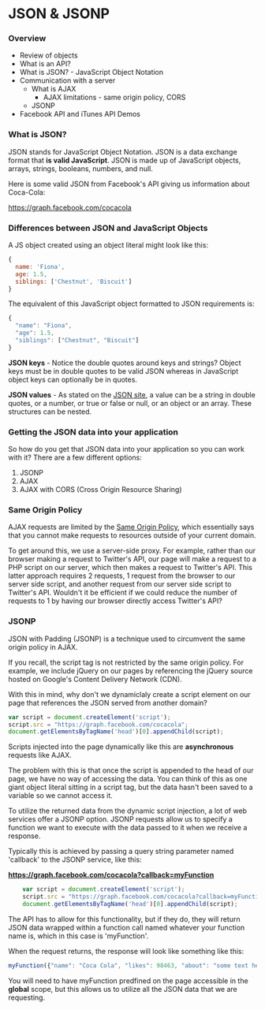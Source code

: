 JSON & JSONP
============

### Overview

* Review of objects
* What is an API?
* What is JSON? - JavaScript Object Notation
* Communication with a server
	* What is AJAX
		* AJAX limitations - same origin policy, CORS
	* JSONP
* Facebook API and iTunes API Demos

### What is JSON?

JSON stands for JavaScript Object Notation. JSON is a data exchange format that __is valid JavaScript__. JSON is made up of JavaScript objects, arrays, strings, booleans, numbers, and null.

Here is some valid JSON from Facebook's API giving us information about Coca-Cola:

https://graph.facebook.com/cocacola

### Differences between JSON and JavaScript Objects

A JS object created using an object literal might look like this:

```js
{
  name: 'Fiona',
  age: 1.5,
  siblings: ['Chestnut', 'Biscuit']
}
```

The equivalent of this JavaScript object formatted to JSON requirements is:

```js
{
  "name": "Fiona",
  "age": 1.5,
  "siblings": ["Chestnut", "Biscuit"]
}
```

__JSON keys__ - Notice the double quotes around keys and strings? Object keys must be in double quotes to be valid JSON whereas in JavaScript object keys can optionally be in quotes.

__JSON values__ - As stated on the [JSON site](http://www.json.org/), a value can be a string in double quotes, or a number, or true or false or null, or an object or an array. These structures can be nested.

### Getting the JSON data into your application

So how do you get that JSON data into your application so you can work with it? There are a few different options:

1. JSONP
2. AJAX
3. AJAX with CORS (Cross Origin Resource Sharing)

### Same Origin Policy

AJAX requests are limited by the [Same Origin Policy](http://en.wikipedia.org/wiki/Same_origin_policy), which essentially says that you cannot make requests to resources outside of your current domain.

To get around this, we use a server-side proxy. For example, rather than our browser making a request to Twitter's API, our page will make a request to a PHP script on our server, which then makes a request to Twitter's API. This latter approach requires 2 requests, 1 request from the browser to our server side script, and another request from our server side script to Twitter's API. Wouldn't it be efficient if we could reduce the number of requests to 1 by having our browser directly access Twitter's API?

### JSONP

JSON with Padding (JSONP) is a technique used to circumvent the same origin policy in AJAX.

If you recall, the script tag is not restricted by the same origin policy. For example, we include jQuery on our pages by referencing the jQuery source hosted on Google's Content Delivery Network (CDN).

With this in mind, why don't we dynamiclaly create a script element on our page that references the JSON served from another domain?


```js
var script = document.createElement('script');
script.src = "https://graph.facebook.com/cocacola";
document.getElementsByTagName('head')[0].appendChild(script);
``` 

Scripts injected into the page dynamically like this are __asynchronous__ requests like AJAX.

The problem with this is that once the script is appended to the head of our page, we have no way of accessing the data. You can think of this as one giant object literal sitting in a script tag, but the data hasn't been saved to a variable so we cannot access it.

To utilize the returned data from the dynamic script injection, a lot of web services offer a JSONP option. JSONP requests allow us to specify a function we want to execute with the data passed to it when we receive a response.

Typically this is achieved by passing a query string parameter named 'callback' to the JSONP service, like this:

__https://graph.facebook.com/cocacola?callback=myFunction__

```js
	var script = document.createElement('script');
	script.src = "https://graph.facebook.com/cocacola?callback=myFunction";
	document.getElementsByTagName('head')[0].appendChild(script);
``` 

The API has to allow for this functionality, but if they do, they will return JSON data wrapped within a function call named whatever your function name is, which in this case is 'myFunction'.

When the request returns, the response will look like something like this:

```js
myFunction({"name": "Coca Cola", "likes": 98463, "about": "some text here"})
```

You will need to have myFunction predfined on the page accessible in the __global__ scope, but this allows us to utilize all the JSON data that we are requesting.





